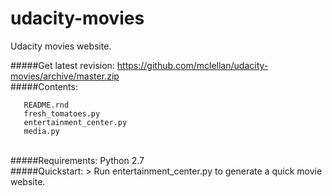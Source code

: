 # udacity-movies
Udacity movies website.

#####Get latest revision:
  https://github.com/mclellan/udacity-movies/archive/master.zip
<br>
#####Contents:
```
   README.rnd
   fresh_tomatoes.py
   entertainment_center.py
   media.py
```

<br>
#####Requirements:
  Python 2.7
<br>
#####Quickstart:
> Run entertainment_center.py to generate a quick movie website.
